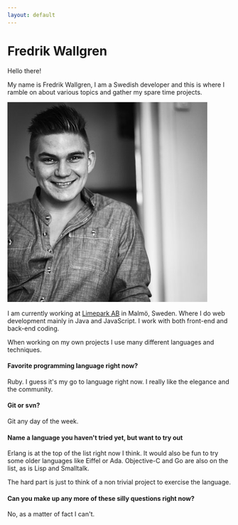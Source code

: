 ```yaml
---
layout: default
---
```

# Fredrik Wallgren

Hello there!

My name is Fredrik Wallgren, I am a Swedish developer and this is where I ramble on about various
topics and gather my spare time projects.

![Portrait](/images/fredrik.jpg)

I am currently working at [Limepark AB](http://limepark.se) in Malmö, Sweden. Where I do web development mainly in
Java and JavaScript. I work with both front-end and back-end coding.

When working on my own projects I use many different languages and techniques.

#### Favorite programming language right now?

Ruby. I guess it's my go to language right now. I really like the elegance and the community.

#### Git or svn?

Git any day of the week.

#### Name a language you haven't tried yet, but want to try out

Erlang is at the top of the list right now I think. It would also be fun to try some older languages like
Eiffel or Ada. Objective-C and Go are also on the list, as is Lisp and Smalltalk.

The hard part is just to think of a non trivial project to exercise the language.

#### Can you make up any more of these silly questions right now?

No, as a matter of fact I can't.
